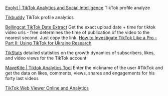 
[Exolyt | TikTok Analytics and Social Intelligence](https://exolyt.com/)
TikTok profile analyze

[Tikbuddy](https://app.tikbuddy.com/)
TikTok profile analytics

[Bellingcat TikTok Date Extract](https://bellingcat.github.io/tiktok-timestamp/)
Get the exact upload date + time for tiktok video urls - free
determines the time of publication of the video to the nearest second. Just copy the link.
[How to Investigate TikTok Like a Pro - Part II: Using TikTok for Ukraine Research](https://www.bellingcat.com/resources/how-tos/2022/11/02/how-to-investigate-tiktok-using-tiktok-ukraine-research/)

[TikStats](https://tikstats.org/)
detailed statistics on the growth dynamics of subscribers, likes, and video views for the TikTok account

[MaveKite | Tiktok Analytics Tool](https://mavekite.com/)
Enter the nickname of the user #TikTok and get the data on likes, comments, views, shares and engagements for his forty last videos

[TikTok Web Viewer Online and Analytics](https://vidnice.com/)
